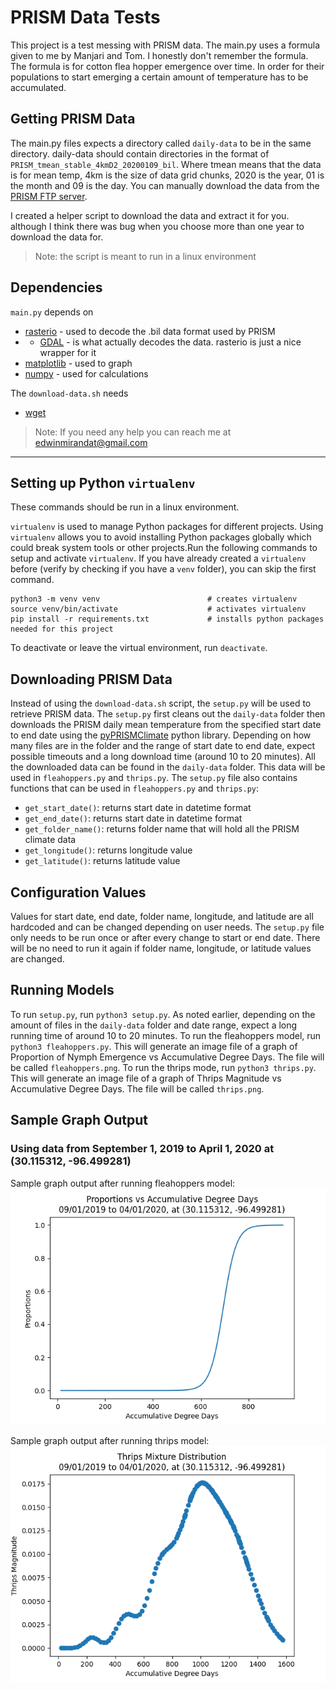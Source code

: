 # PRISM Data Tests
This project is a test messing with PRISM data. The main.py uses a formula given to me by Manjari and Tom.
I honestly don't remember the formula. The formula is for cotton flea hopper emergence over time.
In order for their populations to start emerging a certain amount of temperature has to be accumulated.


## Getting PRISM Data
The main.py files expects a directory called `daily-data` to be in the same directory.
daily-data should contain directories in the format of `PRISM_tmean_stable_4kmD2_20200109_bil`.
Where tmean means that the data is for mean temp, 4km is the size of data grid chunks, 2020 is the year, 01 is the month and 09 is the day. 
You can manually download the data from the [PRISM FTP server](https://ftp.prism.oregonstate.edu/daily/tmean/).

I created a helper script to download the data and extract it for you. although I think there was bug when you choose more than one year to download the data for.
> Note: the script is meant to run in a linux environment

## Dependencies
`main.py` depends on
- [rasterio](https://rasterio.readthedocs.io/en/latest/index.html) - used to decode the .bil data format used by PRISM
- - [GDAL](https://gdal.org/) - is what actually decodes the data. rasterio is just a nice wrapper for it
- [matplotlib](https://matplotlib.org/) - used to graph
- [numpy](https://numpy.org/) - used for calculations

The `download-data.sh` needs
- [wget](https://www.gnu.org/software/wget/)

>Note: If you need any help you can reach me at edwinmirandat@gmail.com

---
## Setting up Python `virtualenv`
These commands should be run in a linux environment.

`virtualenv` is used to manage Python packages for different projects. Using `virtualenv` allows you to avoid installing Python packages globally which could break system tools or other projects.Run the following commands to setup and activate `virtualenv`. If you have already created a `virtualenv` before (verify by checking if you have a `venv` folder), you can skip the first command.
```
python3 -m venv venv						# creates virtualenv
source venv/bin/activate					# activates virtualenv
pip install -r requirements.txt				# installs python packages needed for this project
```
To deactivate or leave the virtual environment, run `deactivate`.

## Downloading PRISM Data
Instead of using the `download-data.sh` script, the `setup.py` will be used to retrieve PRISM data. The `setup.py` first cleans out the `daily-data` folder then downloads the PRISM daily mean temperature from the specified start date to end date using the [pyPRISMClimate](https://sdtaylor.github.io/pyPRISMClimate/) python library. Depending on how many files are in the folder and the range of start date to end date, expect possible timeouts and a long download time (around 10 to 20 minutes). All the downloaded data can be found in the `daily-data` folder. This data will be used in `fleahoppers.py` and `thrips.py`. The `setup.py` file also contains functions that can be used in `fleahoppers.py` and `thrips.py`:
- `get_start_date()`: returns start date in datetime format
- `get_end_date()`: returns start date in datetime format
- `get_folder_name()`: returns folder name that will hold all the PRISM climate data
- `get_longitude()`: returns longitude value
- `get_latitude()`: returns latitude value

## Configuration Values
Values for start date, end date, folder name, longitude, and latitude are all hardcoded and can be changed depending on user needs. The `setup.py` file only needs to be run once or after every change to start or end date. There will be no need to run it again if folder name, longitude, or latitude values are changed.

## Running Models
To run `setup.py`, run `python3 setup.py`. As noted earlier, depending on the amount of files in the `daily-data` folder and date range, expect a long running time of around 10 to 20 minutes. To run the fleahoppers model, run `python3 fleahoppers.py`. This will generate an image file of a graph of Proportion of Nymph Emergence vs Accumulative Degree Days. The file will be called `fleahoppers.png`. To run the thrips mode, run `python3 thrips.py`. This will generate an image file of a graph of Thrips Magnitude vs Accumulative Degree Days. The file will be called `thrips.png`.

## Sample Graph Output
### Using data from September 1, 2019 to April 1, 2020 at (30.115312, -96.499281)
Sample graph output after running fleahoppers model:
![fleahoppers graph](./sample-graphs/sample-fleahoppers.png)

Sample graph output after running thrips model:
![thrips graph](./sample-graphs/sample-thrips.png)